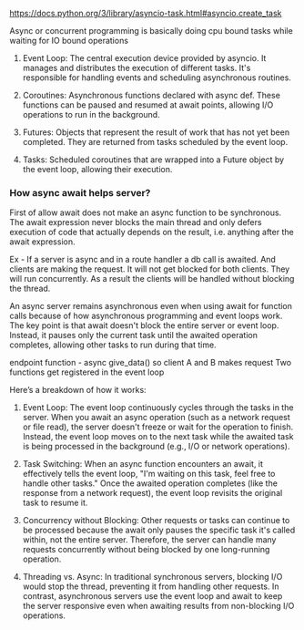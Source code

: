 https://docs.python.org/3/library/asyncio-task.html#asyncio.create_task

Async or concurrent programming is basically doing cpu bound tasks while waiting for IO bound operations


1. Event Loop: The central execution device provided by asyncio. It manages and distributes the execution of different tasks. It's responsible for handling events and scheduling asynchronous routines.

2. Coroutines: Asynchronous functions declared with async def. These functions can be paused and resumed at await points, allowing I/O operations to run in the background.

3. Futures: Objects that represent the result of work that has not yet been completed. They are returned from tasks scheduled by the event loop.

4. Tasks: Scheduled coroutines that are wrapped into a Future object by the event loop, allowing their execution.

### How async await helps server?
First of allow await does not make an async function to be synchronous.
The await expression never blocks the main thread and only defers execution of code that actually depends on the result, i.e. anything after the await expression.

Ex - If a server is async and in a route handler a db call is awaited. And clients are making the request. It will not get blocked for both clients. They will run concurrently.
As a result the clients will be handled without blocking the thread.

An async server remains asynchronous even when using await for function calls because of how asynchronous programming and event loops work. The key point is that await doesn't block the entire server or event loop. Instead, it pauses only the current task until the awaited operation completes, allowing other tasks to run during that time.

endpoint function - async give_data()
so client A and B makes request
Two functions get registered in the event loop


Here’s a breakdown of how it works:

1. Event Loop:
The event loop continuously cycles through the tasks in the server. When you await an async operation (such as a network request or file read), the server doesn't freeze or wait for the operation to finish. Instead, the event loop moves on to the next task while the awaited task is being processed in the background (e.g., I/O or network operations).

2. Task Switching:
When an async function encounters an await, it effectively tells the event loop, "I'm waiting on this task, feel free to handle other tasks." Once the awaited operation completes (like the response from a network request), the event loop revisits the original task to resume it.

3. Concurrency without Blocking:
Other requests or tasks can continue to be processed because the await only pauses the specific task it's called within, not the entire server. Therefore, the server can handle many requests concurrently without being blocked by one long-running operation.

4. Threading vs. Async:
In traditional synchronous servers, blocking I/O would stop the thread, preventing it from handling other requests. In contrast, asynchronous servers use the event loop and await to keep the server responsive even when awaiting results from non-blocking I/O operations.
